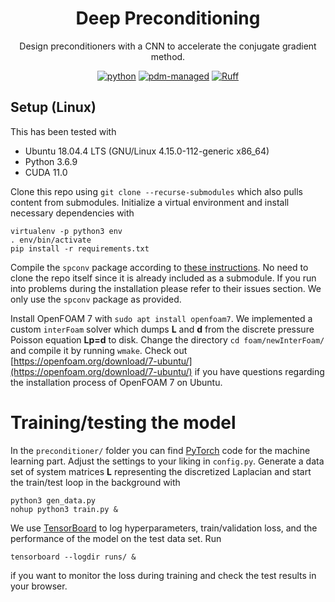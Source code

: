 <div align="center">

# Deep Preconditioning

Design preconditioners with a CNN to accelerate the conjugate gradient method.

[![python](https://img.shields.io/badge/python-%3E%3D3.11-blue?logo=python)]()
[![pdm-managed](https://img.shields.io/badge/pdm-managed-blueviolet)](https://pdm.fming.dev)
[![Ruff](https://img.shields.io/endpoint?url=https://raw.githubusercontent.com/astral-sh/ruff/main/assets/badge/v2.json)](https://github.com/astral-sh/ruff)

</div>

## Setup (Linux)

This has been tested with
* Ubuntu 18.04.4 LTS (GNU/Linux 4.15.0-112-generic x86_64)
* Python 3.6.9
* CUDA 11.0

Clone this repo using `git clone --recurse-submodules` which also pulls content from submodules. Initialize a virtual environment and install necessary dependencies with
```shell
virtualenv -p python3 env
. env/bin/activate
pip install -r requirements.txt
```

Compile the `spconv` package according to [these instructions](https://github.com/traveller59/spconv#install-on-ubuntu-16041804). No need to clone the repo itself since it is already included as a submodule. If you run into problems during the installation please refer to their issues section. We only use the `spconv` package as provided.

Install OpenFOAM 7 with `sudo apt install openfoam7`. We implemented a custom `interFoam` solver which dumps **L** and **d** from the discrete pressure Poisson equation **Lp=d** to disk. Change the directory `cd foam/newInterFoam/` and compile it by running `wmake`. Check out [https://openfoam.org/download/7-ubuntu/](https://openfoam.org/download/7-ubuntu/) if you have questions regarding the installation process of OpenFOAM 7 on Ubuntu.

# Training/testing the model
In the `preconditioner/` folder you can find [PyTorch](https://pytorch.org/) code for the machine learning part. Adjust the settings to your liking in `config.py`. Generate a data set of system matrices **L** representing the discretized Laplacian and start the train/test loop in the background with
```shell
python3 gen_data.py
nohup python3 train.py &
```
We use [TensorBoard](https://www.tensorflow.org/tensorboard/) to log hyperparameters, train/validation loss, and the performance of the model on the test data set. Run
```shell
tensorboard --logdir runs/ &
```
if you want to monitor the loss during training and check the test results in your browser.
